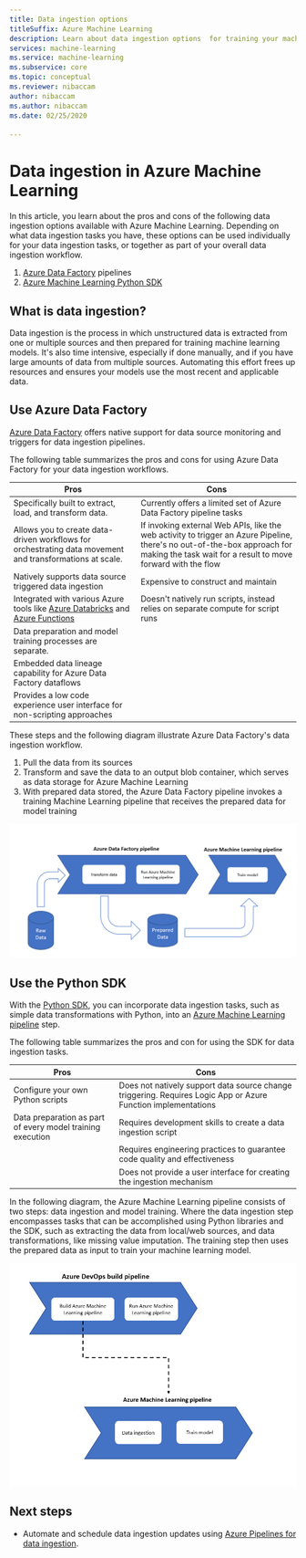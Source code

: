 ```yaml
---
title: Data ingestion options 
titleSuffix: Azure Machine Learning
description: Learn about data ingestion options  for training your machine learning models.
services: machine-learning
ms.service: machine-learning
ms.subservice: core
ms.topic: conceptual
ms.reviewer: nibaccam
author: nibaccam
ms.author: nibaccam
ms.date: 02/25/2020

---
```


# Data ingestion in Azure Machine Learning

In this article, you learn about the pros and cons of the following data ingestion options available with Azure Machine Learning. Depending on what data ingestion tasks you have, these options can be used individually for your data ingestion tasks, or together as part of your overall data ingestion workflow.

1. [Azure Data Factory](#use-azure-data-factory) pipelines
2. [Azure Machine Learning Python SDK](#use-python-sdk)

## What is data ingestion? 

Data ingestion is the process in which unstructured data is extracted from one or multiple sources and then prepared for training machine learning models. It's also time intensive, especially if done manually, and if you have large amounts of data from multiple sources. Automating this effort frees up resources and ensures your models use the most recent and applicable data.

## Use Azure Data Factory

[Azure Data Factory](https://docs.microsoft.com/azure/data-factory/introduction) offers native support for data source monitoring and triggers for data ingestion pipelines.  

The following table summarizes the pros and cons for using Azure Data Factory for your data ingestion workflows.

|Pros|Cons
---|---
Specifically built to extract, load, and transform data.|Currently offers a limited set of Azure Data Factory pipeline tasks 
Allows you to create data-driven workflows for orchestrating data movement and transformations at scale.|If invoking external Web APIs, like the web activity to trigger an Azure Pipeline, there's no out-of-the-box approach for making the task wait for a result to move forward with the flow
Natively supports data source triggered data ingestion| Expensive to construct and maintain
Integrated with various Azure tools like [Azure Databricks](https://docs.microsoft.com/azure/data-factory/transform-data-using-databricks-notebook) and [Azure Functions](https://docs.microsoft.com/azure/data-factory/control-flow-azure-function-activity) | Doesn't natively run scripts, instead relies on separate compute for script runs 
Data preparation and model training processes are separate.|
Embedded data lineage capability for Azure Data Factory dataflows|
Provides a low code experience user interface for non-scripting approaches |

These steps and the following diagram illustrate Azure Data Factory's data ingestion workflow.

1. Pull the data from its sources
1. Transform and save the data to an output blob container, which serves as data storage for Azure Machine Learning
1. With prepared data stored, the Azure Data Factory pipeline invokes a training Machine Learning pipeline that receives the prepared data for model training

![ADF Data ingestion](media/concept-data-ingestion/data-ingest-option-one.png)

## Use the Python SDK 

With the [Python SDK](https://docs.microsoft.com/python/api/overview/azureml-sdk/?view=azure-ml-py), you can incorporate data ingestion tasks, such as simple data transformations with Python, into an [Azure Machine Learning pipeline](how-to-create-your-first-pipeline.md) step.

The following table summarizes the pros and con for using the SDK for data ingestion tasks.

Pros| Cons
---|---
Configure your own Python scripts | Does not natively support data source change triggering. Requires Logic App or Azure Function implementations
Data preparation as part of every model training execution|Requires development skills to create a data ingestion script
||Requires engineering practices to guarantee code quality and effectiveness
||Does not provide a user interface for creating the ingestion mechanism

In the following diagram, the Azure Machine Learning pipeline consists of two steps: data ingestion and model training. Where the data ingestion step encompasses tasks that can be accomplished using Python libraries and the SDK, such as extracting the data from local/web sources, and data transformations, like missing value imputation. The training step then uses the prepared data as input to train your machine learning model. 

![Azure pipeline + SDK data ingestion](media/concept-data-ingestion/data-ingest-option-two.png)

## Next steps

* Automate and schedule data ingestion updates using [Azure Pipelines for data ingestion](how-to-cicd-data-ingestion.md).